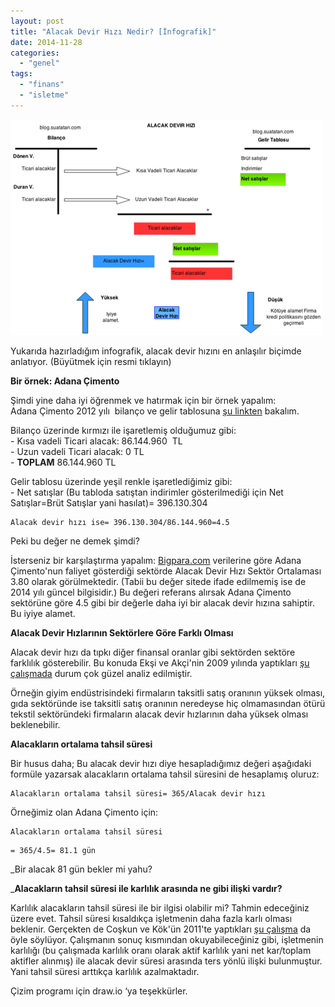 ```yaml
---
layout: post
title: "Alacak Devir Hızı Nedir? [İnfografik]"
date: 2014-11-28
categories: 
  - "genel"
tags: 
  - "finans"
  - "isletme"
---
```


[![image](/images/tumblr_inline_nfr4xmQ4U01r4exmc.png)](https://lh3.googleusercontent.com/-jvQuT8rdNeE/VHh8_w0VohI/AAAAAAABRK8/J2PaiwguIIA/w763-h526-no/Alacak%2BDevir%2BH%C4%B1z%C4%B1.png)

Yukarıda hazırladığım infografik, alacak devir hızını en anlaşılır biçimde anlatıyor. (Büyütmek için resmi tıklayın)

**Bir örnek: Adana Çimento**

Şimdi yine daha iyi öğrenmek ve hatırmak için bir örnek yapalım:  
Adana Çimento 2012 yılı  bilanço ve gelir tablosuna [şu linkten](https://docs.google.com/spreadsheets/d/1wJ5IAEgDTPbPqgJva4RHBVXH6uCrLVVG0Tfwmem7NgE/edit#gid=1403289188) bakalım.

Bilanço üzerinde kırmızı ile işaretlemiş olduğumuz gibi:  
\- Kısa vadeli Ticari alacak: 86.144.960  TL  
\- Uzun vadeli Ticari alacak: 0 TL  
\- **TOPLAM** 86.144.960 TL

Gelir tablosu üzerinde yeşil renkle işaretlediğimiz gibi:  
\- Net satışlar (Bu tabloda satıştan indirimler gösterilmediği için Net Satışlar=Brüt Satışlar yani hasılat)= 396.130.304

```
Alacak devir hızı ise= 396.130.304/86.144.960=4.5
```

Peki bu değer ne demek şimdi?

İsterseniz bir karşılaştırma yapalım: [Bigpara.com](http://www.bigpara.com/borsa/hisse-detay-bilgileri/adana/oranlar/?SubTab=Finansal-Oranlar#) verilerine göre Adana Çimento'nun faliyet gösterdiği sektörde Alacak Devir Hızı Sektör Ortalaması 3.80 olarak görülmektedir. (Tabii bu değer sitede ifade edilmemiş ise de 2014 yılı güncel bilgisidir.) Bu değeri referans alırsak Adana Çimento sektörüne göre 4.5 gibi bir değerle daha iyi bir alacak devir hızına sahiptir. Bu iyiye alamet.

**Alacak Devir Hızlarının Sektörlere Göre Farklı Olması**

Alacak devir hızı da tıpkı diğer finansal oranlar gibi sektörden sektöre farklılık gösterebilir. Bu konuda Ekşi ve Akçi'nin 2009 yılında yaptıkları [şu çalışmada](http://sablon.sdu.edu.tr/fakulteler/iibf/dergi/files/2009-1-7.pdf) durum çok güzel analiz edilmiştir.

Örneğin giyim endüstrisindeki firmaların taksitli satış oranının yüksek olması, gıda sektöründe ise taksitli satış oranının neredeyse hiç olmamasından ötürü tekstil sektöründeki firmaların alacak devir hızlarının daha yüksek olması beklenebilir. 

**Alacakların ortalama tahsil süresi**

Bir husus daha; Bu alacak devir hızı diye hesapladığımız değeri aşağıdaki formüle yazarsak alacakların ortalama tahsil süresini de hesaplamış oluruz:

```
Alacakların ortalama tahsil süresi= 365/Alacak devir hızı
```

Örneğimiz olan Adana Çimento için:

```
Alacakların ortalama tahsil süresi
```

```
= 365/4.5= 81.1 gün
```

  
_Bir alacak 81 gün bekler mi yahu?  
  
_**Alacakların tahsil süresi ile karlılık arasında ne gibi ilişki vardır?**

Karlılık alacakların tahsil süresi ile bir ilgisi olabilir mi? Tahmin edeceğiniz üzere evet. Tahsil süresi kısaldıkça işletmenin daha fazla karlı olması beklenir. Gerçekten de Coşkun ve Kök'ün 2011'te yaptıkları [şu çalışma](http://www.onlinedergi.com/makaledosyalari/51/pdf2011_5_7.pdf) da öyle söylüyor. Çalışmanın sonuç kısmından okuyabileceğiniz gibi, işletmenin karlılığı (bu çalışmada karlılık oranı olarak aktif karlılık yani net kar/toplam aktifler alınmış) ile alacak devir süresi arasında ters yönlü ilişki bulunmuştur. Yani tahsil süresi arttıkça karlılık azalmaktadır.  
  
Çizim programı için draw.io ‘ya teşekkürler.
